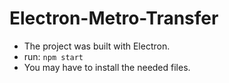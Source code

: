 # Electron-Metro-Transfer

* The project was built with Electron.
* run: `npm start`
* You may have to install the needed files.
